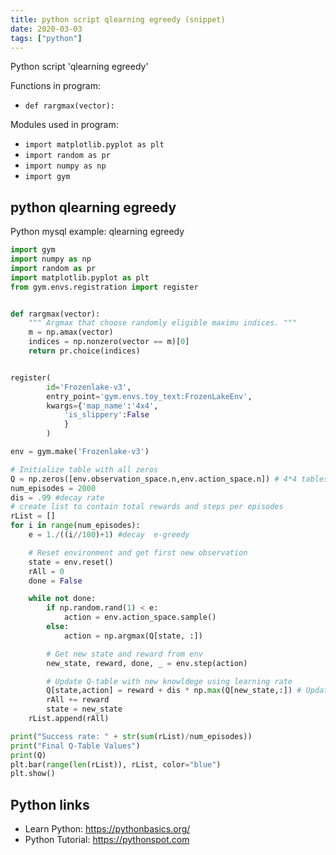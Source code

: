 ```yaml
---
title: python script qlearning egreedy (snippet)
date: 2020-03-03
tags: ["python"]
---
```

Python script 'qlearning egreedy'

Functions in program: 
* `def rargmax(vector):`

Modules used in program: 
* `import matplotlib.pyplot as plt`
* `import random as pr`
* `import numpy as np`
* `import gym`

## python qlearning egreedy

Python mysql example: qlearning egreedy

```python
import gym
import numpy as np
import random as pr
import matplotlib.pyplot as plt
from gym.envs.registration import register


def rargmax(vector):
    """ Argmax that choose randomly eligible maximu indices. """
    m = np.amax(vector)
    indices = np.nonzero(vector == m)[0]
    return pr.choice(indices)


register(
        id='Frozenlake-v3',
        entry_point='gym.envs.toy_text:FrozenLakeEnv',
        kwargs={'map_name':'4x4',
            'is_slippery':False
            }
        )

env = gym.make('Frozenlake-v3')

# Initialize table with all zeros
Q = np.zeros([env.observation_space.n,env.action_space.n]) # 4*4 tables and 4 action 16*4 for frozen lake
num_episodes = 2000
dis = .99 #decay rate
# create list to contain total rewards and steps per episodes
rList = []
for i in range(num_episodes):
    e = 1./((i//100)+1) #decay  e-greedy

    # Reset environment and get first new observation
    state = env.reset()
    rAll = 0
    done = False

    while not done:
        if np.random.rand(1) < e:
            action = env.action_space.sample()
        else:
            action = np.argmax(Q[state, :])

        # Get new state and reward from env
        new_state, reward, done, _ = env.step(action)

        # Update Q-table with new knowldege using learning rate
        Q[state,action] = reward + dis * np.max(Q[new_state,:]) # Update Q with Decay rate
        rAll += reward
        state = new_state
    rList.append(rAll)

print("Success rate: " + str(sum(rList)/num_episodes))
print("Final Q-Table Values")
print(Q)
plt.bar(range(len(rList)), rList, color="blue")
plt.show()


```

## Python links

- Learn Python: https://pythonbasics.org/
- Python Tutorial: https://pythonspot.com
